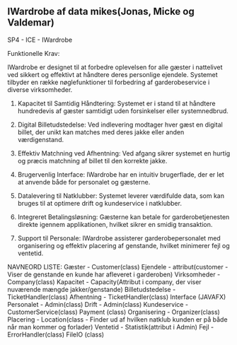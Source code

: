 ## IWardrobe af data mikes(Jonas, Micke og Valdemar)

SP4 - ICE - IWardrobe

Funktionelle Krav:

IWardrobe er designet til at forbedre oplevelsen for alle gæster i nattelivet ved sikkert og effektivt at håndtere deres personlige ejendele. Systemet tilbyder en række nøglefunktioner til forbedring af garderobeservice i diverse virksomheder.

1. Kapacitet til Samtidig Håndtering: Systemet er i stand til at håndtere hundredevis af gæster samtidigt uden forsinkelser eller systemnedbrud.

2. Digital Billetudstedelse: Ved indlevering modtager hver gæst en digital billet, der unikt kan matches med deres jakke eller anden værdigenstand.

3. Effektiv Matchning ved Afhentning: Ved afgang sikrer systemet en hurtig og præcis matchning af billet til den korrekte jakke.

4. Brugervenlig Interface: IWardrobe har en intuitiv brugerflade, der er let at anvende både for personalet og gæsterne.

5. Datalevering til Natklubber: Systemet leverer værdifulde data, som kan bruges til at optimere drift og kundeservice i natklubber.

6. Integreret Betalingsløsning: Gæsterne kan betale for garderobetjenesten direkte igennem applikationen, hvilket sikrer en smidig transaktion.

7. Support til Personale: IWardrobe assisterer garderobepersonalet med organisering og effektiv placering af genstande, hvilket minimerer fejl og ventetid.

NAVNEORD LISTE:
Gæster - Customer(class)
Ejendele - attribut(customer - Viser de genstande en kunde har afleveret i garderoben)
Virksomheder - Company(class)
Kapacitet - Capacity(Attribut i company, der viser nuværende mængde jakker/genstande)
Billetudstedelse - TicketHandler(class)
Afhentning - TicketHandler(class)
Interface (JAVAFX)
Personalet - Admin(class)
Drift -  Admin(class)
Kundeservice -CustomerService(class)
Payment (class)
Organisering - Organizer(class)
Placering - Location(class - Finder ud af hvilken natklub kunden er på både når man kommer og forlader)
Ventetid - Statistik(attribut i Admin)
Fejl - ErrorHandler(class)
FileIO (class)
